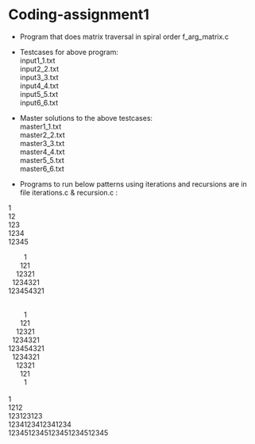 # Coding-assignment1
* Program that does matrix traversal in spiral order 
  f_arg_matrix.c
* Testcases for above program:<br/>
  input1_1.txt<br/>
  input2_2.txt<br/>
  input3_3.txt<br/>
  input4_4.txt<br/>
  input5_5.txt<br/>
  input6_6.txt<br/>
* Master solutions to the above testcases:<br/>
  master1_1.txt<br/>
  master2_2.txt<br/>
  master3_3.txt<br/>
  master4_4.txt<br/>
  master5_5.txt<br/>
  master6_6.txt<br/>
  
* Programs to run below patterns using iterations and recursions are in file iterations.c & recursion.c :

1\
12\
123\
1234\
12345<br/>

&nbsp;&nbsp;&nbsp;&nbsp;&nbsp;&nbsp;&nbsp;&nbsp;1<br/>
&nbsp;&nbsp;&nbsp;&nbsp;&nbsp;&nbsp;121<br/>
&nbsp;&nbsp;&nbsp;&nbsp;12321<br/>
&nbsp;&nbsp;1234321<br/>
123454321<br/>
<br/>

&nbsp;&nbsp;&nbsp;&nbsp;&nbsp;&nbsp;&nbsp;&nbsp;1<br/>
&nbsp;&nbsp;&nbsp;&nbsp;&nbsp;&nbsp;121<br/>
&nbsp;&nbsp;&nbsp;&nbsp;12321<br/>
&nbsp;&nbsp;1234321<br/>
123454321<br/>
&nbsp;&nbsp;1234321<br/>
&nbsp;&nbsp;&nbsp;&nbsp;12321<br/>
&nbsp;&nbsp;&nbsp;&nbsp;&nbsp;&nbsp;121<br/>
&nbsp;&nbsp;&nbsp;&nbsp;&nbsp;&nbsp;&nbsp;&nbsp;1<br/>
    <br/>
1<br/>
1212<br/>
123123123<br/>
1234123412341234<br/>
1234512345123451234512345<br/>
